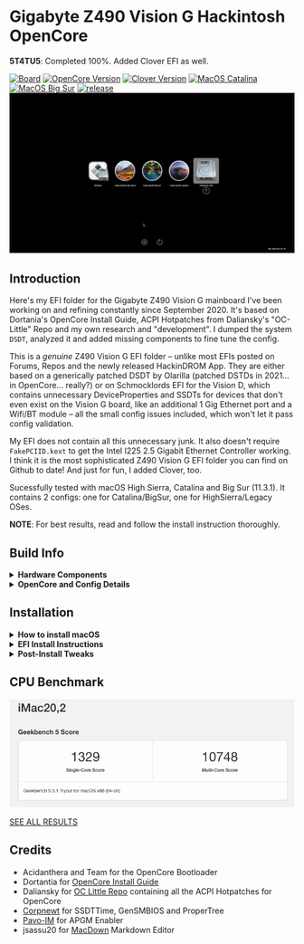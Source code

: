 # Gigabyte Z490 Vision G Hackintosh OpenCore

**5T4TU5**: Completed 100%. Added Clover EFI as well. 

[![Board](https://img.shields.io/badge/Gigabyte-Z490_Vision_G-informational.svg)](https://www.gigabyte.com/Motherboard/Z490-VISION-G-rev-1x/support#support-dl-bios)
[![OpenCore Version](https://img.shields.io/badge/OpenCore-0.7.0-important.svg)](https://github.com/acidanthera/OpenCorePkg/releases/latest)
[![Clover Version](https://img.shields.io/badge/Clover-r5135-important.svg)](https://github.com/CloverHackyColor/CloverBootloader/releases/tag/5134)
[![MacOS Catalina](https://img.shields.io/badge/macOS-10.15.7-white.svg)](https://www.apple.com/li/macos/catalina/)
[![MacOS Big Sur](https://img.shields.io/badge/macOS-11.3.1+-white.svg)](https://www.apple.com/macos/big-sur/)
[![release](https://img.shields.io/badge/Download-latest-success.svg)](https://github.com/5T33Z0/Gigabyte-Z490-Vision-G-Hackintosh-OpenCore/releases)
![](https://github.com/5T33Z0/Gigabyte-Z490-Vision-G-Hackintosh-OpenCore/blob/main/Pics/BootPicker.png)

## Introduction

Here's my EFI folder for the Gigabyte Z490 Vision G mainboard I've been working on and refining constantly since September 2020. It's based on Dortania's OpenCore Install Guide, ACPI Hotpatches from Daliansky's "OC-Little" Repo and my own research and "development". I dumped the system `DSDT`, analyzed it and added missing components to fine tune the config. 

This is a *genuine* Z490 Vision G EFI folder – unlike most EFIs posted on Forums, Repos and the newly released HackinDROM App. They are either based on a generically patched DSDT by Olarilla (patched DSTDs in 2021… in OpenCore… really?) or on Schmocklords EFI for the Vision D, which contains unnecessary DeviceProperties and SSDTs for devices that don't even exist on the Vision G board, like an additional 1 Gig Ethernet port and a Wifi/BT module – all the small config issues included, which won't let it pass config validation.

My EFI does not contain all this unnecessary junk. It also doesn't require `FakePCIID.kext` to get the Intel I225 2.5 Gigabit Ethernet Controller working. I think it is the most sophisticated Z490 Vision G EFI folder you can find on Github to date! And just for fun, I added Clover, too.

Sucessfully tested with macOS High Sierra, Catalina and Big Sur (11.3.1). It contains 2 configs: one for Catalina/BigSur, one for HighSierra/Legacy OSes.

**NOTE**: For best results, read and follow the install instruction thoroughly. 

## Build Info

<details>
<summary><strong>Hardware Components</strong></summary>

| Component           | Details                                     |
| :------------------ | :------------------------------------------ |
| Mainboard           | Gigabyte Z490 Vision G                      |
| BIOS		      | F20. F5 or higher is required to disable `CFG Lock`. Otherwise use Kernel Quirk `AppleXcpmCfgLock`|
| CPU                 | Intel® Core i9 10850K (Codename Comet Lake) |
| RAM                 | 32 GB DDR4 2400 Crucial Basllistix Sport LT |
| iGPU		      | Intel® UHD 630. Configured `headless` for computational tasks only. If you need to drive a display [use this Framebuffer-Patch](https://github.com/5T33Z0/Gigabyte-Z490-Vision-G-Hackintosh-OpenCore/blob/main/Additional%20Files/Intel%20UHD%20630_HDMI_DP_Framebuffer-Patch.plist) instead      |
| GPU                 | MSI Geforce GTX 760 Twin Frozr Gaming       |
| Audio               | Realtek® ALC1220-VB (Layout-id: `28`)       |
| Ethernet            | Intel® 2.5GbE LAN chip. Incompatible with macOS High Sierra |
</details>
<details>
<summary><strong>OpenCore and Config Details</strong></summary>
	
### OpenCore Details

* **Version**: 0.7.0 Nightly (details in config.plist)
* **Compatible macOS**: ~~10.13.6 (High Sierra)~~*, 10.15.7 (Catalina) and 11.3+ (Big Sur)
* **System Definition:** `iMac20,2` (SMBIOS Infos need to be added with [GenSMBIOS](https://github.com/corpnewt/GenSMBIOS)). Using a divergent SMBIOS rather than `iMac20,2` may require remapping of USB Ports, since the `info.plist` inside the `USBPorts.kext` refers to `iMac20,2` as `model`.
* **ACPI Patches:** `SSDT-AWAC`, `SSDT-EC-USBX`, `SSDT-PLUG`, `SSDT-SBUS-MCHC`, `SSDT-DMAC`, `SSDT-PPMC`
* **OpenCanopy Enabled**: `yes`
* **Iconset**: `modern`
* **Chime**: `no`
* **FileVault**: `no`
* **SecureBootModel**: `j185f`(change it to `Disabled` if your system won't boot)
* **USB Ports Mapped:** `yes`. Details [here](https://github.com/5T33Z0/Gigabyte-Z490-Vision-G-Hackintosh-OpenCore/blob/main/Additional%20Files/USB_Ports.zip)
* **car-active-config:** HighSierra: `FF030000`, Catalina: `FF070000`, Big Sur: `67080000`
* **Issues**: High Siera requires SMBIOS `iMac18,3` as well as a Fake CPU-ID in order to boot. Also, Internet doesn't work in High Sierra since it does not contain the necessary kext for the I225 Controller. </br> **NOTE**: I've since scrapped the idea of running High Sierra altogether, because it partly breaks Big Sur: if you reboot the system after using macOS High Sierra, you can no longer start Big Sur without using the boot-arg`-no_compat_check` – otherwise you get the dreaded stop sign instead. I don't know what causes this issue. I assume booting High Sierra breaks the seal of Big Sur somehow but I am not sure. To fix this, simply reinstall Big Sur over your existing installation and everything is back to normal. So don't panic! ;)
* **Config Validation**: </br>
![](https://github.com/5T33Z0/Gigabyte-Z490-Vision-G-Hackintosh-OpenCore/blob/main/Pics/ConfigValidation.png)

### Note about Kexts
The following Kexts are disabled by default since I don't know which CPU, GPU you are using:
- `CPUFriend.kext` and `CPUFriendDataProvider.kext` 
	- If you use a different CPU model, create your own DataProviderKext using [CPUFriendFriend](https://github.com/corpnewt/CPUFriendFriend), replace it and reenable the kext as well as `CPUFriend.kext`)
* `AGPMInjector.kext`disabled. Generate it or delete config entry and kext. See Section "Enable AGPM"
</details>

## Installation
<details>
<summary><strong>How to install macOS</strong></summary>

### Installing macOS
If you already have macOS installed but want to perform a clean install, you can either download macOS from the App Store or use [**ANYmacOS**](https://www.sl-soft.de/en/anymacos/). It's a hassle-free app than can download macOS High Sierra, Catalina and Big Sur. It also can create a USB Installer for you. And if you create multiple HFS partitions in the correct sizes, you can use it to create a multi macOS Installer USB Stick as well. 

If you are on Windows or Linux, follow the guide provided by [Dortania](https://dortania.github.io/OpenCore-Install-Guide/installer-guide/#making-the-installer)
</details>
<details>
<summary><strong>EFI Install Instructions</strong></summary>

### EFI Guide
	
1. Download latest EFI Release and unpack it
2. Select the config of your choice and rename it to `config.plist`
3. choose `csr-active-config` based on macOS version to disable SIP: `67080000` for Big Sur, `FF070000` for Catalina/Mojave, `FF030000` for High Sierra
4. Users of AMD GPUs may have to add additional `boot-args`. Check WhateverGreen Github repo to find out which.
5. Create or Copy over SMBIOS Infos for `iMac20,2` or `iMac18,3` (for High Sierra)
6. Copy the EFI Folder on a FAT32 formated USB Stick
7. Reboot from USB Stick
8. Perform NVRAM Reset
9. Start macOS
10. If your System boots, mount your ESP and copy the EFI Folder over to you HDD and reboot.
11. Continue with Post-Install

</details>
<details>
<summary><strong>Post-Install Tweaks</strong></summary>
	
### Optimizing CPU Power Management
Use [CPUFriendFriend](https://github.com/corpnewt/CPUFriendFriend) to generate a `CPUFriendDataProvider.kext` to optimize the CPU Power Management of your CPU for a more efficent overall performance. You can [follow this Guide](https://github.com/5T33Z0/Gigabyte-Z490-Vision-G-Hackintosh-OpenCore/blob/main/Additional%20Files/Optimizing%20CPU%20Power%20Management_de.pdf) to create your own (currently in german, english version will follow at some point).
When you're done, reboot. Have a look at the CPU behavior using Intel Power Gadget. You can see, that the CPU idle frequency should be lower now:

![image](https://github.com/5T33Z0/Gigabyte-Z490-Vision-G-Hackintosh-OpenCore/blob/main/Pics/CPU_PM.png)

### Enabling Apple Graphics Power Management (`AGPM`) for dedicated GPUs (Intel and AMD)
- Generate `AGPMInjector.kext` for your GPU using [AGPMInjector](https://github.com/Pavo-IM/AGPMInjector) and 
- Copy it to `EFI\OC\Kexts`
- Enable the entry in the config.plist
- Save and reboot.
- Open [IORegistryExplorer](https://github.com/utopia-team/IORegistryExplorer/releases) and search for`PR00`. If it look like this, CPU Power Management and AGPM are working correctly:

![](https://github.com/5T33Z0/Gigabyte-Z490-Vision-G-Hackintosh-OpenCore/blob/main/Pics/AGPMEnabler.png)

**NOTE**: For more Post-Install tweaks and tips, check out my small collection of [Config Tweaks](https://github.com/5T33Z0/Gigabyte-Z490-Vision-G-Hackintosh-OpenCore/blob/main/Additional%20Files/OpenCore_Config_Tweaks_EN.md)
</details>

## CPU Benchmark
![image](https://github.com/5T33Z0/Gigabyte-Z490-Vision-G-Hackintosh-OpenCore/blob/main/Pics/BigSur%20Benchmark.png)

[SEE ALL RESULTS](https://browser.geekbench.com/v5/cpu/5386949)

## Credits
* Acidanthera and Team for the OpenCore Bootloader
* Dortantia for [OpenCore Install Guide](https://dortania.github.io/OpenCore-Install-Guide/)
* Daliansky for [OC Little Repo](https://github.com/5T33Z0/OC-Little-Translated) containing all the ACPI Hotpatches for OpenCore
* [Corpnewt](https://github.com/corpnewt) for SSDTTime, GenSMBIOS and ProperTree
* [Pavo-IM](https://github.com/Pavo-IM/) for APGM Enabler
* jsassu20 for [MacDown](https://macdown.uranusjr.com/) Markdown Editor

